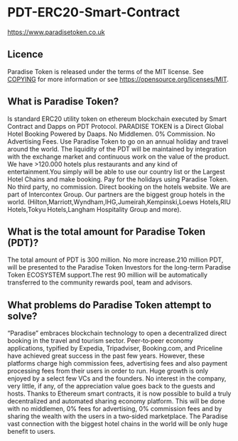 # PDT-ERC20-Smart-Contract

https://www.paradisetoken.co.uk

## Licence

Paradise Token is released under the terms of the MIT license. See [COPYING](https://https://github.com/ParadiseToken/PDT-ERC20-Smart-Contract/blob/master/COPYING) for more information or see https://opensource.org/licenses/MIT.

## What is Paradise Token?

Is standard ERC20 utility token on ethereum blockchain  executed by Smart Contract and Dapps on PDT Protocol.
PARADISE TOKEN is a Direct Global Hotel Booking Powered by Daaps.  No Middlemen. 0% Commission. No Advertising Fees.
Use Paradise Token to go on an annual holiday and travel around the world. The liquidity of the PDT will be maintained by integration with the exchange market and continuous work on the value of the product.
We have >120.000 hotels plus restaurants and any kind of entertainment.You simply will be able to use our country list or the Largest Hotel Chains and make booking. Pay for the  holidays  using Paradise Token. No third party, no commission. Direct booking on the hotels website.
We are part of Intercontex Group. Our partners are the biggest group hotels in the world. (Hilton,Marriott,Wyndham,IHG,Jumeirah,Kempinski,Loews Hotels,RIU Hotels,Tokyu Hotels,Langham Hospitality Group and more).

## What is the total amount for Paradise Token (PDT)?

The total amount of PDT is 300 million. No more increase.210 million PDT, will be presented to the Paradise Token Investors for the long-term Paradise Token ECOSYSTEM support.The rest 90 million will be automatically transferred to the community rewards pool, team and advisors.

## What problems do Paradise Token attempt to solve?

“Paradise” embraces blockchain technology to open a decentralized direct booking in
the travel and tourism sector. Peer‐to‐peer economy applications, typified by
Expedia, Tripadviser, Booking.com, and Priceline have achieved great success
in the past few years. However, these platforms charge high commission fees,
advertising fees and also payment processing fees from their users in order to
run. Huge growth is only enjoyed by a select few VCs and the founders. No
interest in the company, very little, if any, of the appreciation value goes back
to the guests and hosts. Thanks to Ethereum smart contracts, it is now
possible to build a truly decentralized and automated sharing economy
platform. This will be done with no middlemen, 0% fees for advertising, 0%
commission fees and by sharing the wealth with the users in a two‐sided
marketplace. The Paradise vast connection with the biggest hotel chains in the
world will be only huge benefit to users.
